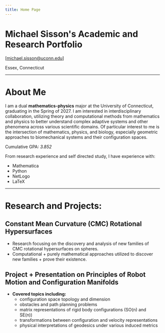 ```yaml
---
title: Home Page
---
```

# Michael Sisson's Academic and Research Portfolio

[michael.sisson@uconn.edu]

Essex, Connecticut

---

# About Me

I am a dual **mathematics-physics** major at the University of Connecticut, graduating in the Spring of 2027. I am interested in interdisciplinary collaboration, utilizing theory and computational methods from mathematics and physics to better understand complex adaptive systems and other phenomena across various scientific domains. Of particular interest to me is the intersection of mathematics, physics, and biology, especially geometric approaches to biomechanical systems and their configuration spaces. 

Cumulative GPA: *3.852*

From research experience and self directed study, I have experience with:

- Mathematica
- Python
- NetLogo
- LaTeX

---

# Research and Projects:

## Constant Mean Curvature (CMC) Rotational Hypersurfaces
- Research focusing on the discovery and analysis of new families of CMC rotational hypersurfaces on spheres.
- Computational + purely mathematical approaches utilized to discover new families + prove their existence.

## Project + Presentation on Principles of Robot Motion and Configuration Manifolds
- **Covered topics including:**
    - configuration space topology and dimension
    - obstacles and path planning problems
    - matrix representations of rigid body configurations (SO(n) and SE(n))
    - transformations between configuration and velocity representations
    - physical interpretations of geodesics under various induced metrics
